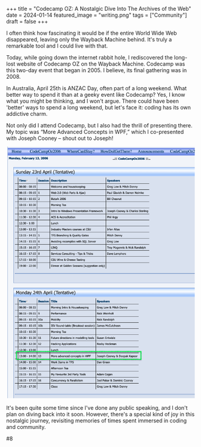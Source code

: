 +++
title = "Codecamp OZ: A Nostalgic Dive Into The Archives of the Web"
date = 2024-01-14
featured_image = "writing.png"
tags = ["Community"]
draft = false
+++


I often think how fascinating it would be if the entire World Wide Web disappeared, leaving only the Wayback Machine behind. It's truly a remarkable tool and I could live with that.

Today, while going down the internet rabbit hole, I rediscovered the long-lost website of Codecamp OZ on the Wayback Machine. Codecamp was this two-day event that began in 2005. I believe, its final gathering was in 2008.

In Australia, April 25th is ANZAC Day, often part of a long weekend. What better way to spend it than at a geeky event like Codecamp? Yes, I know what you might be thinking, and I won't argue. There could have been 'better' ways to spend a long weekend, but let's face it: coding has its own addictive charm.

Not only did I attend Codecamp, but I also had the thrill of presenting there. My topic was “More Advanced Concepts in WPF,” which I co-presented with Joseph Cooney – shout out to Joseph!

![Codecamp OZ 2006](codecampoz-2006.png)

It's been quite some time since I've done any public speaking, and I don't plan on diving back into it soon. However, there's a special kind of joy in this nostalgic journey, revisiting memories of times spent immersed in coding and community.

#8
